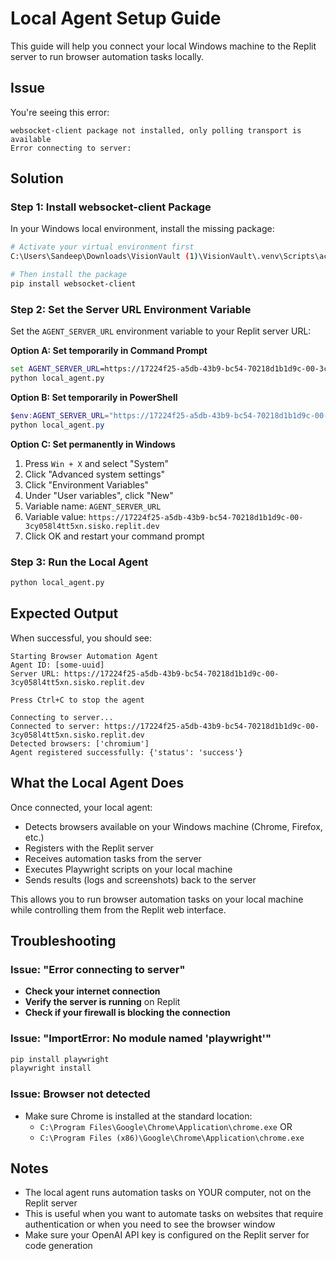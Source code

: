 # Local Agent Setup Guide

This guide will help you connect your local Windows machine to the Replit server to run browser automation tasks locally.

## Issue

You're seeing this error:
```
websocket-client package not installed, only polling transport is available
Error connecting to server:
```

## Solution

### Step 1: Install websocket-client Package

In your Windows local environment, install the missing package:

```bash
# Activate your virtual environment first
C:\Users\Sandeep\Downloads\VisionVault (1)\VisionVault\.venv\Scripts\activate

# Then install the package
pip install websocket-client
```

### Step 2: Set the Server URL Environment Variable

Set the `AGENT_SERVER_URL` environment variable to your Replit server URL:

**Option A: Set temporarily in Command Prompt**
```cmd
set AGENT_SERVER_URL=https://17224f25-a5db-43b9-bc54-70218d1b1d9c-00-3cy058l4tt5xn.sisko.replit.dev
python local_agent.py
```

**Option B: Set temporarily in PowerShell**
```powershell
$env:AGENT_SERVER_URL="https://17224f25-a5db-43b9-bc54-70218d1b1d9c-00-3cy058l4tt5xn.sisko.replit.dev"
python local_agent.py
```

**Option C: Set permanently in Windows**
1. Press `Win + X` and select "System"
2. Click "Advanced system settings"
3. Click "Environment Variables"
4. Under "User variables", click "New"
5. Variable name: `AGENT_SERVER_URL`
6. Variable value: `https://17224f25-a5db-43b9-bc54-70218d1b1d9c-00-3cy058l4tt5xn.sisko.replit.dev`
7. Click OK and restart your command prompt

### Step 3: Run the Local Agent

```bash
python local_agent.py
```

## Expected Output

When successful, you should see:
```
Starting Browser Automation Agent
Agent ID: [some-uuid]
Server URL: https://17224f25-a5db-43b9-bc54-70218d1b1d9c-00-3cy058l4tt5xn.sisko.replit.dev

Press Ctrl+C to stop the agent

Connecting to server...
Connected to server: https://17224f25-a5db-43b9-bc54-70218d1b1d9c-00-3cy058l4tt5xn.sisko.replit.dev
Detected browsers: ['chromium']
Agent registered successfully: {'status': 'success'}
```

## What the Local Agent Does

Once connected, your local agent:
- Detects browsers available on your Windows machine (Chrome, Firefox, etc.)
- Registers with the Replit server
- Receives automation tasks from the server
- Executes Playwright scripts on your local machine
- Sends results (logs and screenshots) back to the server

This allows you to run browser automation tasks on your local machine while controlling them from the Replit web interface.

## Troubleshooting

### Issue: "Error connecting to server"
- **Check your internet connection**
- **Verify the server is running** on Replit
- **Check if your firewall is blocking the connection**

### Issue: "ImportError: No module named 'playwright'"
```bash
pip install playwright
playwright install
```

### Issue: Browser not detected
- Make sure Chrome is installed at the standard location:
  - `C:\Program Files\Google\Chrome\Application\chrome.exe` OR
  - `C:\Program Files (x86)\Google\Chrome\Application\chrome.exe`

## Notes

- The local agent runs automation tasks on YOUR computer, not on the Replit server
- This is useful when you want to automate tasks on websites that require authentication or when you need to see the browser window
- Make sure your OpenAI API key is configured on the Replit server for code generation

